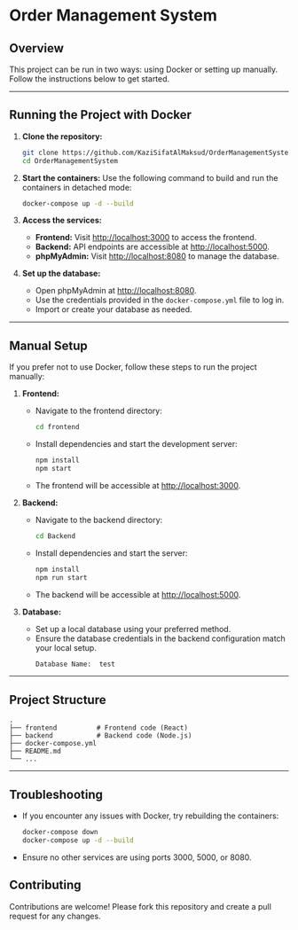 # Order Management System

## Overview
This project can be run in two ways: using Docker or setting up manually. Follow the instructions below to get started.

---

## Running the Project with Docker

1. **Clone the repository:**
   ```bash
   git clone https://github.com/KaziSifatAlMaksud/OrderManagementSystem.git
   cd OrderManagementSystem
   ```

2. **Start the containers:**
   Use the following command to build and run the containers in detached mode:
   ```bash
   docker-compose up -d --build
   ```

3. **Access the services:**
   - **Frontend:** Visit [http://localhost:3000](http://localhost:3000) to access the frontend.
   - **Backend:** API endpoints are accessible at [http://localhost:5000](http://localhost:5000).
   - **phpMyAdmin:** Visit [http://localhost:8080](http://localhost:8080) to manage the database.

4. **Set up the database:**
   - Open phpMyAdmin at [http://localhost:8080](http://localhost:8080).
   - Use the credentials provided in the `docker-compose.yml` file to log in.
   - Import or create your database as needed.

---

## Manual Setup

If you prefer not to use Docker, follow these steps to run the project manually:

1. **Frontend:**
   - Navigate to the frontend directory:
     ```bash
     cd frontend
     ```
   - Install dependencies and start the development server:
     ```bash
     npm install
     npm start
     ```
   - The frontend will be accessible at [http://localhost:3000](http://localhost:3000).

2. **Backend:**
   - Navigate to the backend directory:
     ```bash
     cd Backend
     ```
   - Install dependencies and start the server:
     ```bash
     npm install
     npm run start
     ```
   - The backend will be accessible at [http://localhost:5000](http://localhost:5000).

3. **Database:**
   - Set up a local database using your preferred method.
   - Ensure the database credentials in the backend configuration match your local setup.
     ```bash
     Database Name:  test
     ```
---

## Project Structure
```
.
├── frontend          # Frontend code (React)
├── backend           # Backend code (Node.js)
├── docker-compose.yml
├── README.md
└── ...
```

---

## Troubleshooting
- If you encounter any issues with Docker, try rebuilding the containers:
  ```bash
  docker-compose down
  docker-compose up -d --build
  ```
- Ensure no other services are using ports 3000, 5000, or 8080.

## Contributing
Contributions are welcome! Please fork this repository and create a pull request for any changes.

